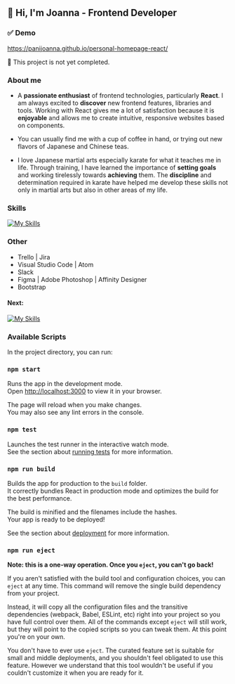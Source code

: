 ## 👋  Hi, I'm Joanna - Frontend Developer 

### ✅ Demo
https://panijoanna.github.io/personal-homepage-react/

📌 This project is not yet completed.

### About me 
* A **passionate enthusiast** of frontend technologies, particularly **React**. I am always excited to **discover** new frontend features, libraries and tools. Working with React gives me a lot of satisfaction because it is **enjoyable** and allows me to create intuitive, responsive websites based on components.

* You can usually find me with a cup of coffee in hand, or trying out new flavors of Japanese and Chinese teas.

* I love Japanese martial arts especially karate for what it teaches me in life. Through training, I have learned the importance of **setting goals** and working tirelessly towards **achieving** them. The **discipline** and determination required in karate have helped me develop these skills not only in martial arts but also in other areas of my life.

### Skills
[![My Skills](https://skillicons.dev/icons?i=js,react,html,css,redux,git,github)](https://skillicons.dev)
### Other
* Trello | Jira
* Visual Studio Code | Atom
* Slack
* Figma | Adobe Photoshop | Affinity Designer
* Bootstrap

#### Next: 
[![My Skills](https://skillicons.dev/icons?i=typescript)](https://skillicons.dev)

### Available Scripts

In the project directory, you can run:

### `npm start`

Runs the app in the development mode.\
Open [http://localhost:3000](http://localhost:3000) to view it in your browser.

The page will reload when you make changes.\
You may also see any lint errors in the console.

### `npm test`

Launches the test runner in the interactive watch mode.\
See the section about [running tests](https://facebook.github.io/create-react-app/docs/running-tests) for more information.

### `npm run build`

Builds the app for production to the `build` folder.\
It correctly bundles React in production mode and optimizes the build for the best performance.

The build is minified and the filenames include the hashes.\
Your app is ready to be deployed!

See the section about [deployment](https://facebook.github.io/create-react-app/docs/deployment) for more information.

### `npm run eject`

**Note: this is a one-way operation. Once you `eject`, you can't go back!**

If you aren't satisfied with the build tool and configuration choices, you can `eject` at any time. This command will remove the single build dependency from your project.

Instead, it will copy all the configuration files and the transitive dependencies (webpack, Babel, ESLint, etc) right into your project so you have full control over them. All of the commands except `eject` will still work, but they will point to the copied scripts so you can tweak them. At this point you're on your own.

You don't have to ever use `eject`. The curated feature set is suitable for small and middle deployments, and you shouldn't feel obligated to use this feature. However we understand that this tool wouldn't be useful if you couldn't customize it when you are ready for it.
